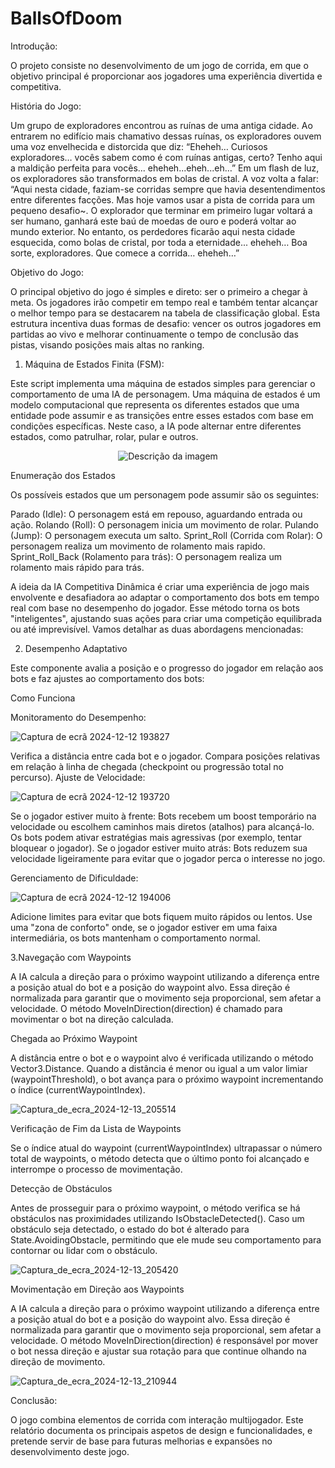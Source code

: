 # BallsOfDoom

Introdução:

  O projeto consiste no desenvolvimento de um jogo de corrida, em que o objetivo principal é proporcionar aos jogadores uma experiência divertida e competitiva. 


História do Jogo:

  Um grupo de exploradores encontrou as ruínas de uma antiga cidade. Ao entrarem no edifício mais chamativo dessas ruínas, os exploradores ouvem uma voz envelhecida e distorcida que diz:
“Eheheh… Curiosos exploradores… vocês sabem como é com ruínas antigas, certo? Tenho aqui a maldição perfeita para vocês... eheheh...eheh...eh…”
Em um flash de luz, os exploradores são transformados em bolas de cristal. A voz volta a falar: “Aqui nesta cidade, faziam-se corridas sempre que havia desentendimentos entre diferentes facções. Mas hoje vamos usar a pista de corrida para um pequeno desafio~. O explorador que terminar em primeiro lugar voltará a ser humano, ganhará este baú de moedas de ouro e poderá voltar ao mundo exterior. No entanto, os perdedores ficarão aqui nesta cidade esquecida, como bolas de cristal, por toda a eternidade... eheheh… Boa sorte, exploradores. Que comece a corrida… eheheh…”

  Objetivo do Jogo:
  
  O principal objetivo do jogo é simples e direto: ser o primeiro a chegar à meta. Os jogadores irão competir em tempo real e também tentar alcançar o melhor tempo para se destacarem na tabela de classificação global. Esta estrutura incentiva duas formas de desafio: vencer os outros jogadores em partidas ao vivo e melhorar continuamente o tempo de conclusão das pistas, visando posições mais altas no ranking.
  
  1. Máquina de Estados Finita (FSM): 

  Este script implementa uma máquina de estados simples para gerenciar o comportamento de uma IA de personagem. Uma máquina de estados é um modelo computacional que representa os diferentes estados que uma entidade pode assumir e as transições entre esses estados com base em condições específicas. Neste caso, a IA pode alternar entre diferentes estados, como patrulhar, rolar, pular e outros.


<p align="center">
  <img src="https://github.com/user-attachments/assets/f0fa1010-6635-4e24-8fbe-ae77aadc2edb" alt="Descrição da imagem">
</p>

  Enumeração dos Estados

Os possíveis estados que um personagem pode assumir são os seguintes:

  Parado (Idle): O personagem está em repouso, aguardando entrada ou ação.
  Rolando (Roll): O personagem inicia um movimento de rolar.
  Pulando (Jump): O personagem executa um salto.
  Sprint_Roll (Corrida com Rolar): O personagem realiza um movimento de rolamento mais rapido.
  Sprint_Roll_Back (Rolamento para trás): O personagem realiza um rolamento mais rápido para trás.


A ideia da IA Competitiva Dinâmica é criar uma experiência de jogo mais envolvente e desafiadora ao adaptar o comportamento dos bots em tempo real com base no desempenho do jogador. Esse método torna os bots "inteligentes", ajustando suas ações para criar uma competição equilibrada ou até imprevisível. Vamos detalhar as duas abordagens mencionadas:

2. Desempenho Adaptativo
   
Este componente avalia a posição e o progresso do jogador em relação aos bots e faz ajustes ao comportamento dos bots:

Como Funciona

Monitoramento do Desempenho:


![Captura de ecrã 2024-12-12 193827](https://github.com/user-attachments/assets/fa966edc-16c7-49cd-91a1-cf8ba99ca509)


Verifica a distância entre cada bot e o jogador.
Compara posições relativas em relação à linha de chegada (checkpoint ou progressão total no percurso).
Ajuste de Velocidade:


![Captura de ecrã 2024-12-12 193720](https://github.com/user-attachments/assets/71e899f1-ff01-4a1f-93b8-15ffb227505b)


Se o jogador estiver muito à frente:
Bots recebem um boost temporário na velocidade ou escolhem caminhos mais diretos (atalhos) para alcançá-lo.
Os bots podem ativar estratégias mais agressivas (por exemplo, tentar bloquear o jogador).
Se o jogador estiver muito atrás:
Bots reduzem sua velocidade ligeiramente para evitar que o jogador perca o interesse no jogo.


Gerenciamento de Dificuldade:


![Captura de ecrã 2024-12-12 194006](https://github.com/user-attachments/assets/15df2c66-3719-473e-9a2f-e20ac0612c07)


Adicione limites para evitar que bots fiquem muito rápidos ou lentos.
Use uma "zona de conforto" onde, se o jogador estiver em uma faixa intermediária, os bots mantenham o comportamento normal.


3.Navegação com Waypoints


A IA calcula a direção para o próximo waypoint utilizando a diferença entre a posição atual do bot e a posição do waypoint alvo. Essa direção é normalizada para garantir que o movimento seja proporcional, sem afetar a velocidade.
O método MoveInDirection(direction) é chamado para movimentar o bot na direção calculada.


Chegada ao Próximo Waypoint


A distância entre o bot e o waypoint alvo é verificada utilizando o método Vector3.Distance. Quando a distância é menor ou igual a um valor limiar (waypointThreshold), o bot avança para o próximo waypoint incrementando o índice (currentWaypointIndex).


![Captura_de_ecra_2024-12-13_205514](https://github.com/user-attachments/assets/3f45285a-367c-4e77-ace7-3bdef6b833f6)


Verificação de Fim da Lista de Waypoints


Se o índice atual do waypoint (currentWaypointIndex) ultrapassar o número total de waypoints, o método detecta que o último ponto foi alcançado e interrompe o processo de movimentação.


Detecção de Obstáculos


Antes de prosseguir para o próximo waypoint, o método verifica se há obstáculos nas proximidades utilizando IsObstacleDetected().
Caso um obstáculo seja detectado, o estado do bot é alterado para State.AvoidingObstacle, permitindo que ele mude seu comportamento para contornar ou lidar com o obstáculo.


![Captura_de_ecra_2024-12-13_205420](https://github.com/user-attachments/assets/174e68ff-5f62-4349-a17d-8ff126668f10)


Movimentação em Direção aos Waypoints


A IA calcula a direção para o próximo waypoint utilizando a diferença entre a posição atual do bot e a posição do waypoint alvo. Essa direção é normalizada para garantir que o movimento seja proporcional, sem afetar a velocidade. O método MoveInDirection(direction) é responsável por mover o bot nessa direção e ajustar sua rotação para que continue olhando na direção de movimento.


![Captura_de_ecra_2024-12-13_210944](https://github.com/user-attachments/assets/af4effb4-cad6-4f9a-ad1f-df3161c031ed)


Conclusão:


  O jogo combina elementos de corrida com interação multijogador. Este relatório documenta os principais aspetos de design e funcionalidades, e pretende servir de base para futuras melhorias e expansões no desenvolvimento deste jogo.

